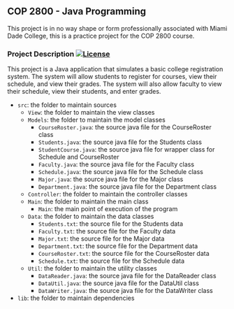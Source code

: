## COP 2800 - Java Programming

This project is in no way shape or form professionally associated with Miami Dade College, this is a practice project for the COP 2800 course.

### Project Description [![License](https://img.shields.io/badge/License-Apache_2.0-blue.svg)](https://opensource.org/licenses/Apache-2.0)

This project is a Java application that simulates a basic college registration system. The system will allow students to register for courses, view their schedule, and view their grades. The system will also allow faculty to view their schedule, view their students, and enter grades.

- `src`: the folder to maintain sources
    - `View`: the folder to maintain the view classes
    - `Models`: the folder to maintain the model classes
        - `CourseRoster.java`: the source java file for the CourseRoster class
        - `Students.java`: the source java file for the Students class
        - `StudentCourse.java`: the source java file for wrapper class for Schedule and CourseRoster
        - `Faculty.java`: the source java file for the Faculty class
        - `Schedule.java`: the source java file for the Schedule class
        - `Major.java`: the source java file for the Major class
        - `Department.java`: the source java file for the Department class
    - `Controller`: the folder to maintain the controller classes
    - `Main`: the folder to maintain the main class
        - `Main`: the main point of execution of the program
    - `Data`: the folder to maintain the data classes
        - `Students.txt`: the source file for the Students data
        - `Faculty.txt`: the source file for the Faculty data
        - `Major.txt`: the source file for the Major data
        - `Department.txt`: the source file for the Department data
        - `CourseRoster.txt`: the source file for the CourseRoster data
        - `Schedule.txt`: the source file for the Schedule data
    - `Util`: the folder to maintain the utility classes
        - `DataReader.java`: the source java file for the DataReader class
        - `DataUtil.java`: the source java file for the DataUtil class
        - `DataWriter.java`: the source java file for the DataWriter class
- `lib`: the folder to maintain dependencies